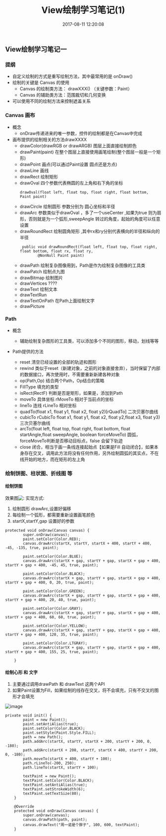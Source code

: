 ﻿---
title: View绘制学习笔记(1)
date: 2017-08-11 12:20:08
tags: 技术
categories: View
---

## View绘制学习笔记一 

### 提纲 
* 自定义绘制的方式是重写绘制方法，其中最常用的是 onDraw()
* 绘制的关键是 Canvas 的使用
    * Canvas 的绘制类方法： drawXXX() （关键参数：Paint）
    * Canvas 的辅助类方法：范围裁切和几何变换
* 可以使用不同的绘制方法来控制遮盖关系
 
### Canvas 画布
* 概念
  * onDraw传递进来的唯一参数，控件的绘制都是在Canvas中完成
* 画布提供的绘制相关的方法drawXXXX  
  * drawColor(drawRGB or drawARGB) 图层上面直接绘制颜色
  * drawPaint(paint) 在整个图层上直接使用画笔绘制(整个图层一般是一个矩形)
  * drawPoint 画点(可以通过Paint设置 圆点还是方点)
  * drawLine 画线
  * drawRect 绘制矩形
  * drawOval 四个参数代表椭圆的左上角和右下角的坐标 
    ```
    drawOval(float left, float top, float right, float bottom, Paint paint)
    ```
  * drawCircle 绘制圆形 参数分别为 圆心坐标和半径    
  * drawArc 参数类似于drawOval ，多了一个useCenter ,如果为true 则为扇形，否则就是为一个弧形,sweepAngle 转过的角度，起始的角度可以任意设置
  * drawRoundRect 绘制圆角矩形 ,其中rx和ry分别代表横向的半径和纵向的半径
    ```
     public void drawRoundRect(float left, float top, float right, float bottom, float rx, float ry,
            @NonNull Paint paint)
    ```
  * drawPath 绘制复杂图像用到，Path是作为绘制复杂图像的工具类
  * drawPatch 绘制点九图 
  * drawBitmap 绘制图片
  * drawVertices ????
  * drawText 绘制文本
  * drawTextRun 
  * drawTextOnPath 在Path上面绘制文字
  * drawPicture 
  

### Path
* 概念
    * 辅助绘制复杂图形的工具类，可以添加多个不同的图形，移动，划线等等
    
* Path提供的方法
    * reset 清空已经设置的全部的轨迹和图形
    * rewind 类似于reset（新建对象，之前的对象直接舍弃），当时保留了内部的数据接口，再次使用时，不需要重新新建各种对象
    * op(Path,Op) 结合两个Path，Op结合的策略
    * FillType 填充的类型
    * isRect(RectF) 判断是否是矩形，如果是，添加到Path
    * moveTo 具体坐标 rMoveTo 相对于当前点的坐标
    * lineTo 连线 rLineTo 相对坐标 
    * quadTo(float x1, float y1, float x2, float y2)[rQuadTo] 二次贝塞尔曲线
    * cubicTo rCubicTo float x1, float y1, float x2, float y2,float x3, float y3) 三次贝塞尔曲线
    * arcTo(float left, float top, float right, float bottom, float startAngle,float sweepAngle, boolean forceMoveTo)  圆弧，forceMoveTo判断是否移动目标点，false 会留下轨迹
    * close 闭合，相当于画一条线连接起始点【如果是Fill 自动闭合】，如果本身存在交叉，调用此方法将没有任何作用，另外绘制圆弧的其实点，不在线开始的地方，而在矩形的左上角
    
### 绘制饼图、柱状图、折线图 等
#### 绘制饼图
效果图![:](http://lovemingnuo.oss-cn-beijing.aliyuncs.com/blog/pai_chart.png)
实现方式:
1. 绘制圆形 drawArc,设置好偏移
2. 每绘制一个弧形，都需要重新设置画笔颜色
3. startX,startY,gap 设置好的参数
```
protected void onDraw(Canvas canvas) {
        super.onDraw(canvas);
        paint.setColor(Color.RED);
        canvas.drawArc(startX, startY, startX + 400, startY + 400, -45, -135, true, paint);

        paint.setColor(Color.BLUE);
        canvas.drawArc(startX + gap, startY + gap, startX + gap + 400, startY + gap + 400, -45, 45, true, paint);

        paint.setColor(Color.BLACK);
        canvas.drawArc(startX + gap, startY + gap, startX + gap + 400, startY + gap + 400, 0, 20, true, paint);

        paint.setColor(Color.GREEN);
        canvas.drawArc(startX + gap, startY + gap, startX + gap + 400, startY + gap + 400, 20, 40, true, paint);

        paint.setColor(Color.GRAY);
        canvas.drawArc(startX + gap, startY + gap, startX + gap + 400, startY + gap + 400, 60, 60, true, paint);

        paint.setColor(Color.YELLOW);
        canvas.drawArc(startX + gap, startY + gap, startX + gap + 400, startY + gap + 400, 120, 35, true, paint);

        paint.setColor(Color.LTGRAY);
        canvas.drawArc(startX + gap, startY + gap, startX + gap + 400, startY + gap + 400, 155, 25, true, paint);

    }
```

#### 绘制心形 和 文字
1. 主要通过调用drawPath 和 drawText 这两个API
2. 如果Paint设置为Fill，如果绘制的线存在交叉，将不会填充，只有不交叉的图形才会填充

![image](http://lovemingnuo.oss-cn-beijing.aliyuncs.com/blog/heart-text.png)

```
private void init() {
        paint = new Paint();
        paint.setAntiAlias(true);
        paint.setColor(Color.BLACK);
        paint.setStyle(Paint.Style.FILL);
        path = new Path();
        path.addArc(startX, startY, startX + 200, startY + 200, 0, -180);
        path.addArc(startX + 200, startY, startX + 400, startY + 200, 0, -180);
        path.moveTo(startX + 400, startY + 100);
        path.rLineTo(-200, 250);
        path.lineTo(startX, startY + 100);

        textPaint = new Paint();
        textPaint.setColor(Color.BLACK);
        textPaint.setAntiAlias(true);
        textPaint.setStrokeWidth(6);
        textPaint.setTextSize(80);
    }

    @Override
    protected void onDraw(Canvas canvas) {
        super.onDraw(canvas);
        canvas.drawPath(path, paint);
        canvas.drawText("周一诺是个胖子", 100, 600, textPaint);
    }
```